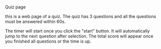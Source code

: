 Quiz page

this is a web page of a quiz. The quiz has 3 questions and all the questions must be answered within 60s.

The timer will start once you click the "start" button.
It will automatically jump to the next question after selection.
The total score will appear once you finished all questions or the time is up.
